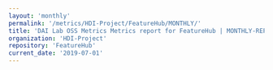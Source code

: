 ```yaml
---
layout: 'monthly'
permalink: '/metrics/HDI-Project/FeatureHub/MONTHLY/'
title: 'DAI Lab OSS Metrics Metrics report for FeatureHub | MONTHLY-REPORT-2019-07-01'
organization: 'HDI-Project'
repository: 'FeatureHub'
current_date: '2019-07-01'
---
```

